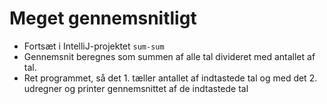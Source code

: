 # Meget gennemsnitligt

- Fortsæt i IntelliJ-projektet `sum-sum`
- Gennemsnit beregnes som summen af alle tal divideret med antallet af tal.
- Ret programmet, så det 1. tæller antallet af indtastede tal og med det 2. udregner og printer gennemsnittet af de indtastede tal